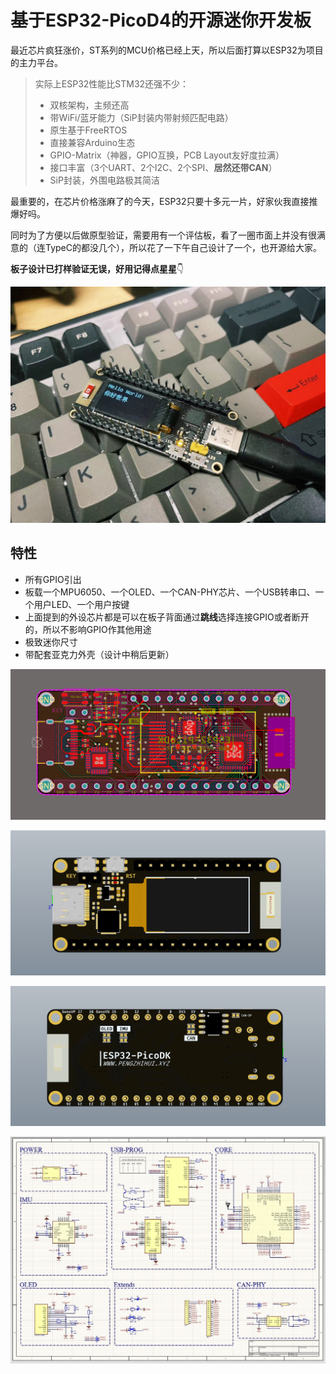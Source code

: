 # 基于ESP32-PicoD4的开源迷你开发板
最近芯片疯狂涨价，ST系列的MCU价格已经上天，所以后面打算以ESP32为项目的主力平台。

> 实际上ESP32性能比STM32还强不少：
>
> * 双核架构，主频还高
> * 带WiFi/蓝牙能力（SiP封装内带射频匹配电路）
> * 原生基于FreeRTOS
> * 直接兼容Arduino生态
> * GPIO-Matrix（神器，GPIO互换，PCB Layout友好度拉满）
> * 接口丰富（3个UART、2个I2C、2个SPI、**居然还带CAN**）
> * SiP封装，外围电路极其简洁

最重要的，在芯片价格涨麻了的今天，ESP32只要十多元一片，好家伙我直接推爆好吗。

同时为了方便以后做原型验证，需要用有一个评估板，看了一圈市面上并没有很满意的（连TypeC的都没几个），所以花了一下午自己设计了一个，也开源给大家。

**板子设计已打样验证无误，好用记得点星星**👇

![0](4.Docs/1.Images/0.jpg)

##  特性

* 所有GPIO引出
* 板载一个MPU6050、一个OLED、一个CAN-PHY芯片、一个USB转串口、一个用户LED、一个用户按键
* 上面提到的外设芯片都是可以在板子背面通过**跳线**选择连接GPIO或者断开的，所以不影响GPIO作其他用途
* 极致迷你尺寸
* 带配套亚克力外壳（设计中稍后更新）

![1](/4.Docs/1.Images/1.jpg)

![2](/4.Docs/1.Images/2.jpg)

![3](4.Docs/1.Images/3.jpg)

![sch](4.Docs/1.Images/sch.jpg)